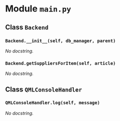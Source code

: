 # Module `main.py`


## Class `Backend`


### `Backend.__init__(self, db_manager, parent)`


_No docstring._


### `Backend.getSuppliersForItem(self, article)`


_No docstring._


## Class `QMLConsoleHandler`


### `QMLConsoleHandler.log(self, message)`


_No docstring._

